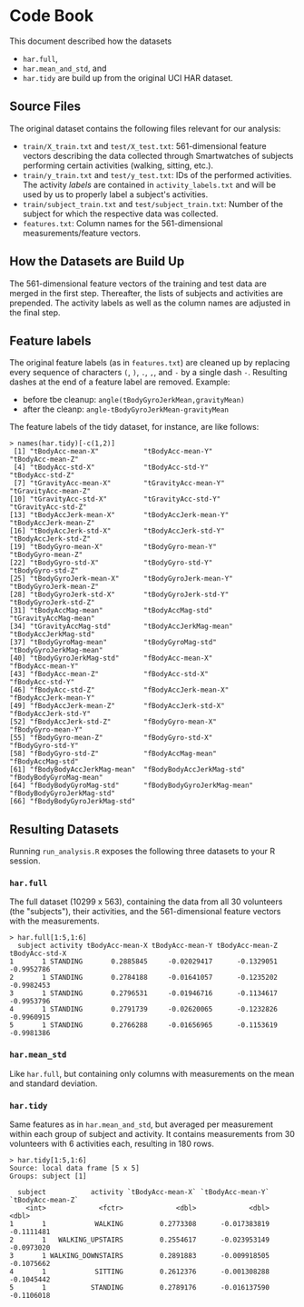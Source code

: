 # Code Book

This document described how the datasets
- `har.full`,
- `har.mean_and_std`, and
- `har.tidy`
are build up from the original UCI HAR dataset.

## Source Files

The original dataset contains the following files relevant for our analysis:
- `train/X_train.txt` and `test/X_test.txt`: 561-dimensional feature vectors
  describing the data collected through Smartwatches of subjects performing
  certain activities (walking, sitting, etc.).
- `train/y_train.txt` and `test/y_test.txt`: IDs of the performed activities.
  The activity *labels* are contained in `activity_labels.txt` and will be used
  by us to properly label a subject's activities.
- `train/subject_train.txt` and `test/subject_train.txt`: Number of the subject
  for which the respective data was collected.
- `features.txt`: Column names for the 561-dimensional measurements/feature vectors.

## How the Datasets are Build Up

The 561-dimensional feature vectors of the training and test data are merged in
the first step.
Thereafter, the lists of subjects and activities are prepended.
The activity labels as well as the column names are adjusted in the final step.

## Feature labels

The original feature labels (as in `features.txt`) are cleaned up by replacing
every sequence of characters `(`, `)`, `.`, `,`, and `-` by a single dash `-`.
Resulting dashes at the end of a feature label are removed.
Example:

- before tbe cleanup: `angle(tBodyGyroJerkMean,gravityMean)`
- after the cleanp: `angle-tBodyGyroJerkMean-gravityMean`

The feature labels of the tidy dataset, for instance, are like follows:

```
> names(har.tidy)[-c(1,2)]
 [1] "tBodyAcc-mean-X"           "tBodyAcc-mean-Y"           "tBodyAcc-mean-Z"          
 [4] "tBodyAcc-std-X"            "tBodyAcc-std-Y"            "tBodyAcc-std-Z"           
 [7] "tGravityAcc-mean-X"        "tGravityAcc-mean-Y"        "tGravityAcc-mean-Z"       
[10] "tGravityAcc-std-X"         "tGravityAcc-std-Y"         "tGravityAcc-std-Z"        
[13] "tBodyAccJerk-mean-X"       "tBodyAccJerk-mean-Y"       "tBodyAccJerk-mean-Z"      
[16] "tBodyAccJerk-std-X"        "tBodyAccJerk-std-Y"        "tBodyAccJerk-std-Z"       
[19] "tBodyGyro-mean-X"          "tBodyGyro-mean-Y"          "tBodyGyro-mean-Z"         
[22] "tBodyGyro-std-X"           "tBodyGyro-std-Y"           "tBodyGyro-std-Z"          
[25] "tBodyGyroJerk-mean-X"      "tBodyGyroJerk-mean-Y"      "tBodyGyroJerk-mean-Z"     
[28] "tBodyGyroJerk-std-X"       "tBodyGyroJerk-std-Y"       "tBodyGyroJerk-std-Z"      
[31] "tBodyAccMag-mean"          "tBodyAccMag-std"           "tGravityAccMag-mean"      
[34] "tGravityAccMag-std"        "tBodyAccJerkMag-mean"      "tBodyAccJerkMag-std"      
[37] "tBodyGyroMag-mean"         "tBodyGyroMag-std"          "tBodyGyroJerkMag-mean"    
[40] "tBodyGyroJerkMag-std"      "fBodyAcc-mean-X"           "fBodyAcc-mean-Y"          
[43] "fBodyAcc-mean-Z"           "fBodyAcc-std-X"            "fBodyAcc-std-Y"           
[46] "fBodyAcc-std-Z"            "fBodyAccJerk-mean-X"       "fBodyAccJerk-mean-Y"      
[49] "fBodyAccJerk-mean-Z"       "fBodyAccJerk-std-X"        "fBodyAccJerk-std-Y"       
[52] "fBodyAccJerk-std-Z"        "fBodyGyro-mean-X"          "fBodyGyro-mean-Y"         
[55] "fBodyGyro-mean-Z"          "fBodyGyro-std-X"           "fBodyGyro-std-Y"          
[58] "fBodyGyro-std-Z"           "fBodyAccMag-mean"          "fBodyAccMag-std"          
[61] "fBodyBodyAccJerkMag-mean"  "fBodyBodyAccJerkMag-std"   "fBodyBodyGyroMag-mean"    
[64] "fBodyBodyGyroMag-std"      "fBodyBodyGyroJerkMag-mean" "fBodyBodyGyroJerkMag-std"
[66] "fBodyBodyGyroJerkMag-std"
```

## Resulting Datasets

Running `run_analysis.R` exposes the following three datasets to your R session.

### `har.full`

The full dataset (10299 x 563), containing the data from all 30 volunteers
(the "subjects"), their activities, and the 561-dimensional feature vectors with
the measurements.

```
> har.full[1:5,1:6]
  subject activity tBodyAcc-mean-X tBodyAcc-mean-Y tBodyAcc-mean-Z tBodyAcc-std-X
1       1 STANDING       0.2885845     -0.02029417      -0.1329051     -0.9952786
2       1 STANDING       0.2784188     -0.01641057      -0.1235202     -0.9982453
3       1 STANDING       0.2796531     -0.01946716      -0.1134617     -0.9953796
4       1 STANDING       0.2791739     -0.02620065      -0.1232826     -0.9960915
5       1 STANDING       0.2766288     -0.01656965      -0.1153619     -0.9981386
```

### `har.mean_std`

Like `har.full`, but containing only columns with measurements on the mean and
standard deviation.

### `har.tidy`

Same features as in `har.mean_and_std`, but averaged per measurement within
each group of subject and activity.
It contains measurements from 30 volunteers with 6 activities each, resulting in
180 rows.

```
> har.tidy[1:5,1:6]
Source: local data frame [5 x 5]
Groups: subject [1]

  subject           activity `tBodyAcc-mean-X` `tBodyAcc-mean-Y` `tBodyAcc-mean-Z`
    <int>             <fctr>             <dbl>             <dbl>             <dbl>
1       1            WALKING         0.2773308      -0.017383819        -0.1111481
2       1   WALKING_UPSTAIRS         0.2554617      -0.023953149        -0.0973020
3       1 WALKING_DOWNSTAIRS         0.2891883      -0.009918505        -0.1075662
4       1            SITTING         0.2612376      -0.001308288        -0.1045442
5       1           STANDING         0.2789176      -0.016137590        -0.1106018
```
